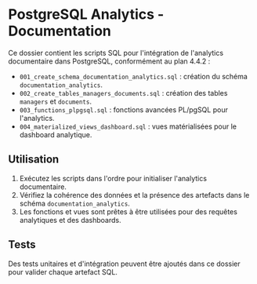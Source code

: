 # PostgreSQL Analytics - Documentation

Ce dossier contient les scripts SQL pour l'intégration de l'analytics documentaire dans PostgreSQL, conformément au plan 4.4.2 :

- `001_create_schema_documentation_analytics.sql` : création du schéma `documentation_analytics`.
- `002_create_tables_managers_documents.sql` : création des tables `managers` et `documents`.
- `003_functions_plpgsql.sql` : fonctions avancées PL/pgSQL pour l'analytics.
- `004_materialized_views_dashboard.sql` : vues matérialisées pour le dashboard analytique.

## Utilisation

1. Exécutez les scripts dans l'ordre pour initialiser l'analytics documentaire.
2. Vérifiez la cohérence des données et la présence des artefacts dans le schéma `documentation_analytics`.
3. Les fonctions et vues sont prêtes à être utilisées pour des requêtes analytiques et des dashboards.

## Tests

Des tests unitaires et d'intégration peuvent être ajoutés dans ce dossier pour valider chaque artefact SQL.
